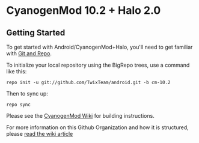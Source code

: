CyanogenMod 10.2 + Halo 2.0
===========

Getting Started
---------------

To get started with Android/CyanogenMod+Halo, you'll need to get
familiar with [Git and Repo](http://source.android.com/source/using-repo.html).

To initialize your local repository using the BigRepo trees, use a command like this:

    repo init -u git://github.com/TwixTeam/android.git -b cm-10.2

Then to sync up:

    repo sync

Please see the [CyanogenMod Wiki](http://wiki.cyanogenmod.org/) for building instructions.

For more information on this Github Organization and how it is structured, 
please [read the wiki article](http://wiki.cyanogenmod.org/w/Github_Organization)
